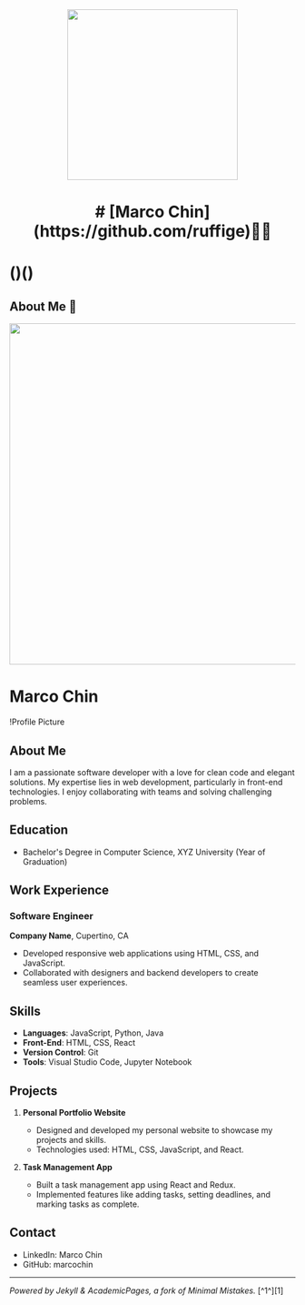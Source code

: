 
<div align="center"><img src="https://github.com/drshahizan/learn-github/blob/main/profile/ruffige/YB7A5509.JPG" width="300" /></div>
<h1 align="center">
# [Marco Chin](https://github.com/ruffige)👨‍💻</h1>

# ()()

## About Me 🚀
<div align="center"><img src="https://github.com/drshahizan/BDM/assets/51344005/ffaa458f-d247-48f9-86f6-c4f88ebefaa5" width="600" /></div>

# Marco Chin

!Profile Picture

## About Me
I am a passionate software developer with a love for clean code and elegant solutions. My expertise lies in web development, particularly in front-end technologies. I enjoy collaborating with teams and solving challenging problems.

## Education
- Bachelor's Degree in Computer Science, XYZ University (Year of Graduation)

## Work Experience
### Software Engineer
**Company Name**, Cupertino, CA
- Developed responsive web applications using HTML, CSS, and JavaScript.
- Collaborated with designers and backend developers to create seamless user experiences.

## Skills
- **Languages**: JavaScript, Python, Java
- **Front-End**: HTML, CSS, React
- **Version Control**: Git
- **Tools**: Visual Studio Code, Jupyter Notebook

## Projects
1. **Personal Portfolio Website**
   - Designed and developed my personal website to showcase my projects and skills.
   - Technologies used: HTML, CSS, JavaScript, and React.

2. **Task Management App**
   - Built a task management app using React and Redux.
   - Implemented features like adding tasks, setting deadlines, and marking tasks as complete.

## Contact
- LinkedIn: Marco Chin
- GitHub: marcochin

---

*Powered by Jekyll & AcademicPages, a fork of Minimal Mistakes.* [^1^][1]

